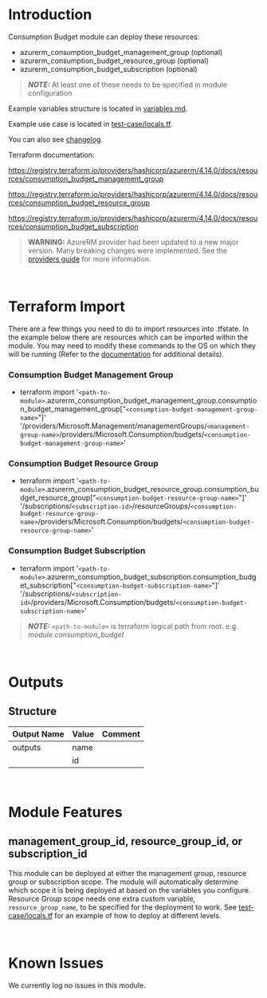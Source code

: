 # Introduction
Consumption Budget module can deploy these resources:
* azurerm_consumption_budget_management_group (optional)
* azurerm_consumption_budget_resource_group (optional)
* azurerm_consumption_budget_subscription (optional)
> **_NOTE:_** At least one of these needs to be specified in module configuration

Example variables structure is located in [variables.md](variables.md).

Example use case is located in [test-case/locals.tf](test-case/locals.tf).

You can also see [changelog](CHANGELOG.md).

Terraform documentation:

https://registry.terraform.io/providers/hashicorp/azurerm/4.14.0/docs/resources/consumption_budget_management_group

https://registry.terraform.io/providers/hashicorp/azurerm/4.14.0/docs/resources/consumption_budget_resource_group

https://registry.terraform.io/providers/hashicorp/azurerm/4.14.0/docs/resources/consumption_budget_subscription

> **WARNING:** AzureRM provider had been updated to a new major version. Many breaking changes were implemented. See the [providers guide](https://registry.terraform.io/providers/hashicorp/azurerm/latest/docs/guides/4.0-upgrade-guide) for more information.

&nbsp;

# Terraform Import
There are a few things you need to do to import resources into .tfstate. In the example below there are resources which can be imported within the module. You may need to modify these commands to the OS on which they will be running (Refer to the [documentation](https://developer.hashicorp.com/terraform/cli/commands/import#example-import-into-resource-configured-with-for_each) for additional details).
### Consumption Budget Management Group
* terraform import '`<path-to-module>`.azurerm_consumption_budget_management_group.consumption_budget_management_group["`<consumption-budget-management-group-name>`"]' '/providers/Microsoft.Management/managementGroups/`<management-group-name>`/providers/Microsoft.Consumption/budgets/`<consumption-budget-management-group-name>`'
### Consumption Budget Resource Group
* terraform import '`<path-to-module>`.azurerm_consumption_budget_resource_group.consumption_budget_resource_group["`<consumption-budget-resource-group-name>`"]' '/subscriptions/`<subscription-id>`/resourceGroups/`<consumption-budget-resource-group-name>`/providers/Microsoft.Consumption/budgets/`<consumption-budget-resource-group-name>`'
### Consumption Budget Subscription
* terraform import '`<path-to-module>`.azurerm_consumption_budget_subscription.consumption_budget_subscription["`<consumption-budget-subscription-name>`"]' '/subscriptions/`<subscription-id>`/providers/Microsoft.Consumption/budgets/`<consumption-budget-subscription-name>`'

 > **_NOTE:_** `<path-to-module>` is terraform logical path from root. e.g. _module.consumption\_budget_

&nbsp;

# Outputs
## Structure

| Output Name | Value | Comment |
| ----------- | ----- | ------- |
| outputs     | name  |         |
|             | id    |         |

&nbsp;

# Module Features
## management_group_id, resource_group_id, or subscription_id
This module can be deployed at either the management group, resource group or subscription scope. The module will automatically determine which scope it is being deployed at based on the variables you configure. Resource Group scope needs one extra custom variable, `resource_group_name`, to be specified for the deployment to work. See [test-case/locals.tf](test-case/locals.tf) for an example of how to deploy at different levels.

&nbsp;

# Known Issues
We currently log no issues in this module.
